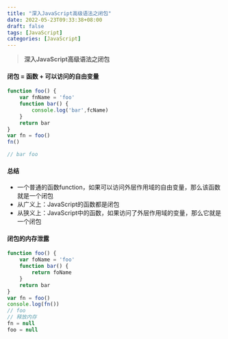 ```yaml
---
title: "深入JavaScript高级语法之闭包"
date: 2022-05-23T09:33:38+08:00
draft: false
tags: [JavaScript]
categories: [JavaScript]
---
```


> **深入JavaScript高级语法之闭包**

#### 闭包 = 函数 + 可以访问的自由变量

```javascript
function foo() {
	var fnName = 'foo'
    function bar() {
		console.log('bar',fcName)
    }
    return bar
}
var fn = foo()
fn()

// bar foo
```

#### 总结

- 一个普通的函数function，如果可以访问外层作用域的自由变量，那么该函数就是一个闭包
- 从广义上：JavaScript的函数都是闭包
- 从狭义上：JavaScript中的函数，如果访问了外层作用域的变量，那么它就是一个闭包

#### 闭包的内存泄露

```javascript
function foo() {
    var foName = 'foo'
    function bar() {
		return foName
    }
    return bar
}
var fn = foo()
console.log(fn())
// foo
// 释放内存
fn = null
foo = null
```

